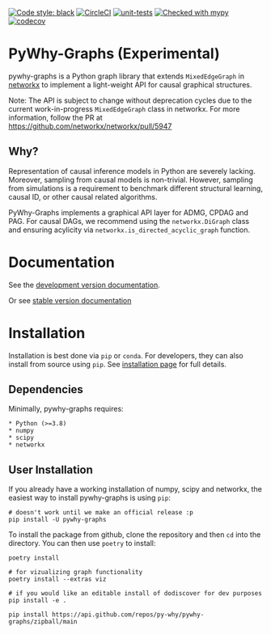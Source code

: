 [![Code style: black](https://img.shields.io/badge/code%20style-black-000000.svg)](https://github.com/psf/black)
[![CircleCI](https://circleci.com/gh/py-why/pywhy-graphs/tree/main.svg?style=svg)](https://circleci.com/gh/py-why/pywhy-graphs/tree/main)
[![unit-tests](https://github.com/py-why/pywhy-graphs/actions/workflows/main.yml/badge.svg)](https://github.com/py-why/pywhy-graphs/actions/workflows/main.yml)
[![Checked with mypy](http://www.mypy-lang.org/static/mypy_badge.svg)](http://mypy-lang.org/)
[![codecov](https://codecov.io/gh/py-why/pywhy-graphs/branch/main/graph/badge.svg?token=H1reh7Qwf4)](https://codecov.io/gh/py-why/pywhy-graphs)

# PyWhy-Graphs (Experimental)

pywhy-graphs is a Python graph library that extends `MixedEdgeGraph` in [networkx](https://github.com/networkx/networkx) to implement a light-weight API for causal graphical structures.

Note: The API is subject to change without deprecation cycles due to the current work-in-progress `MixedEdgeGraph` class in networkx. For more information, follow the PR at https://github.com/networkx/networkx/pull/5947

## Why?

Representation of causal inference models in Python are severely lacking. Moreover, sampling from causal models is non-trivial. However, sampling from simulations is a requirement to benchmark different structural learning, causal ID, or other causal related algorithms.

PyWhy-Graphs implements a graphical API layer for ADMG, CPDAG and PAG. For causal DAGs, we recommend using the `networkx.DiGraph` class and
ensuring acylicity via `networkx.is_directed_acyclic_graph` function.

# Documentation

See the [development version documentation](https://py-why.github.io/pywhy-graphs/dev/index.html).

Or see [stable version documentation](https://py-why.github.io/pywhy-graphs/stable/index.html)

# Installation

Installation is best done via `pip` or `conda`. For developers, they can also install from source using `pip`. See [installation page](TBD) for full details.

## Dependencies

Minimally, pywhy-graphs requires:

    * Python (>=3.8)
    * numpy
    * scipy
    * networkx

## User Installation

If you already have a working installation of numpy, scipy and networkx, the easiest way to install pywhy-graphs is using `pip`:

    # doesn't work until we make an official release :p
    pip install -U pywhy-graphs

To install the package from github, clone the repository and then `cd` into the directory. You can then use `poetry` to install:

    poetry install

    # for vizualizing graph functionality
    poetry install --extras viz

    # if you would like an editable install of dodiscover for dev purposes
    pip install -e .

    pip install https://api.github.com/repos/py-why/pywhy-graphs/zipball/main
